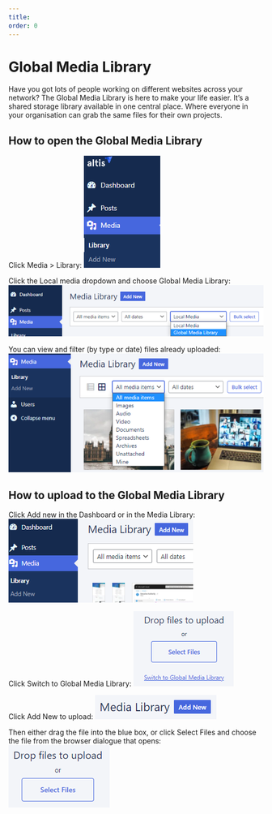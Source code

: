 ```yaml
---
title:
order: 0
---
```


# Global Media Library

Have you got lots of people working on different websites across your network? The Global Media Library is here to make your life easier. It’s a shared storage library available in one central place. Where everyone in your organisation can grab the same files for their own projects. 

## How to open the Global Media Library

Click Media > Library:
![](../assets/global-media-library-image6.png)

Click the Local media dropdown and choose Global Media Library:
![](../assets/global-media-library-image1.png)

You can view and filter (by type or date) files already uploaded:
![](../assets/global-media-library-image7.png)


## How to upload to the Global Media Library

Click Add new in the Dashboard or in the Media Library:
![](../assets/global-media-library-image4.png)

Click Switch to Global Media Library:
![](../assets/global-media-library-image3.png)

Click Add New to upload:
![](../assets/global-media-library-image2.png)

Then either drag the file into the blue box, or click Select Files and choose the file from the browser dialogue that opens:
![](../assets/global-media-library-image5.png)
